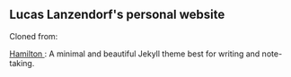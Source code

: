 ## Lucas Lanzendorf's personal website

Cloned from:

<a href="https://github.com/zivong/jekyll-theme-hamilton#hamilton-"> Hamilton </a>: A minimal and beautiful Jekyll theme best for writing and note-taking.